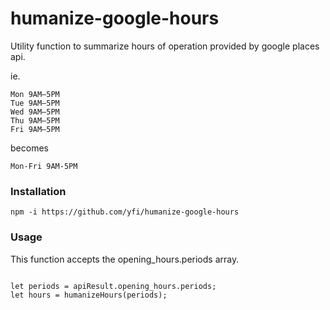 # humanize-google-hours

Utility function to summarize hours of operation provided by google places api.

ie.
```
Mon 9AM–5PM
Tue 9AM–5PM
Wed 9AM–5PM
Thu 9AM–5PM
Fri 9AM–5PM
```
becomes
```
Mon-Fri 9AM-5PM
```

### Installation
```
npm -i https://github.com/yfi/humanize-google-hours
```

### Usage
This function accepts the opening_hours.periods array.

```

let periods = apiResult.opening_hours.periods;
let hours = humanizeHours(periods);

```
